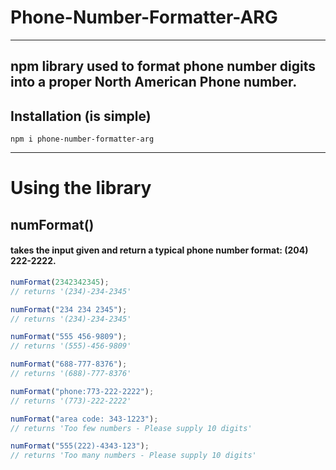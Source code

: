 # Phone-Number-Formatter-ARG

---

## npm library used to format phone number digits into a proper North American Phone number.

## Installation (is simple)

`npm i phone-number-formatter-arg`

---

# Using the library

## numFormat()

#### takes the input given and return a typical phone number format: (204) 222-2222.

```js
numFormat(2342342345);
// returns '(234)-234-2345'

numFormat("234 234 2345");
// returns '(234)-234-2345'

numFormat("555 456-9809");
// returns '(555)-456-9809'

numFormat("688-777-8376");
// returns '(688)-777-8376'

numFormat("phone:773-222-2222");
// returns '(773)-222-2222'

numFormat("area code: 343-1223");
// returns 'Too few numbers - Please supply 10 digits'

numFormat("555(222)-4343-123");
// returns 'Too many numbers - Please supply 10 digits'
```

